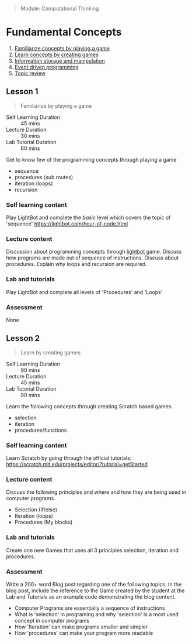 > Module: Computational Thinking

# Fundamental Concepts

1. [Familiarize concepts by playing a game](#lesson-1)
1. [Learn concepts by creating games](#lesson-2)
1. [Information storage and manipulation](#lesson-3)
1. [Event driven programming](#lesson-4)
1. [Topic review](#lesson-5)

## Lesson 1

> Familiarize by playing a game

<dl>
<dt>Self Learning Duration</dt>
<dd>45 mins</dd>
<dt>Lecture Duration</dt>
<dd>30 mins</dd>
<dt>Lab Tutorial Duration</dt>
<dd>60 mins</dd>
</dl>

Get to know few of the programming concepts through playing a game

- sequence
- procedures (sub routes)
- iteration (loops)
- recursion

### Self learning content

Play LightBot and complete the _basic_ level which covers the topic of 'sequence'
https://lightbot.com/hour-of-code.html

### Lecture content

Discussion about programming concepts through [lightbot](https://lightbot.com/hour-of-code.html) game. Discuss how programs are made out of sequence of instructions. Discuss about procedures. Explain why loops and recursion are required.

### Lab and tutorials

Play LightBot and complete all levels of 'Procedures' and 'Loops'

### Assessment

None

## Lesson 2

> Learn by creating games

<dl>
<dt>Self Learning Duration</dt>
<dd>90 mins</dd>
<dt>Lecture Duration</dt>
<dd>45 mins</dd>
<dt>Lab Tutorial Duration</dt>
<dd>90 mins</dd>
</dl>

Learn the following concepts through creating Scratch based games.

- selection
- iteration
- procedures/functions

### Self learning content

Learn Scratch by going through the official tutorials:
https://scratch.mit.edu/projects/editor/?tutorial=getStarted

### Lecture content

Discuss the following principles and where and how they are being used in computer programs.

- Selection (If/else)
- Iteration (loops)
- Procedures (My blocks)

### Lab and tutorials

Create one new Games that uses all 3 principles selection, iteration and procedures.

### Assessment

Write a 200+ word Blog post regarding one of the following topics. In the blog post, include the reference to the Game created by the student at the Lab and Tutorials as an example code demonstrating the blog content.

- Computer Programs are essentially a sequence of instructions
- What is 'selection' in programing and why 'selection' is a most used concept in computer programs
- How 'Iteration' can make programs smaller and simpler
- How 'procedures' can make your program more readable

